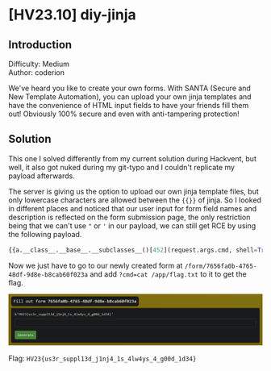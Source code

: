 # [HV23.10] diy-jinja

## Introduction

Difficulty: Medium<br>
Author: coderion

We've heard you like to create your own forms. With SANTA (Secure and New Template Automation), you can upload your own jinja templates and have the convenience of HTML input fields to have your friends fill them out! Obviously 100% secure and even with anti-tampering protection!

## Solution

This one I solved differently from my current solution during Hackvent, but well, it also got nuked during my git-typo and I couldn't replicate my payload afterwards.

The server is  giving us the option to upload our own jinja template files, but only lowercase characters are allowed between the `{{}}` of jinja. So I looked in different places and noticed that our user input for form field names and description is reflected on the form submission page, the only restriction being that we can't use `"` or `'` in our payload, we can still get RCE by using the following payload.

```py
{{a.__class__.__base__.__subclasses__()[452](request.args.cmd, shell=True, stdout=-1).communicate()[0].strip()}}
```

Now we just have to go to our newly created form at `/form/7656fa0b-4765-48df-9d8e-b8cab60f023a` and add `?cmd=cat /app/flag.txt` to it to get the flag.

![flag](flag.png)

Flag: `HV23{us3r_suppl13d_j1nj4_1s_4lw4ys_4_g00d_1d34}`